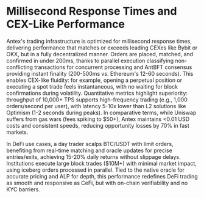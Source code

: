 # Millisecond Response Times and CEX-Like Performance

Antex's trading infrastructure is optimized for millisecond response times, delivering performance that matches or exceeds leading CEXes like Bybit or OKX, but in a fully decentralized manner. Orders are placed, matched, and confirmed in under 200ms, thanks to parallel execution classifying non-conflicting transactions for concurrent processing and AntBFT consensus providing instant finality (200-500ms vs. Ethereum's 12-60 seconds). This enables CEX-like fluidity: for example, opening a perpetual position or executing a spot trade feels instantaneous, with no waiting for block confirmations during volatility. Quantitative metrics highlight superiority: throughput of 10,000+ TPS supports high-frequency trading (e.g., 1,000 orders/second per user), with latency 5-10x lower than L2 solutions like Optimism (1-2 seconds during peaks). In comparative terms, while Uniswap suffers from gas wars (fees spiking to $50+), Antex maintains <0.01 USD costs and consistent speeds, reducing opportunity losses by 70% in fast markets.

In DeFi use cases, a day trader scalps BTC/USDT with limit orders, benefiting from real-time matching and oracle updates for precise entries/exits, achieving 15-20% daily returns without slippage delays. Institutions execute large block trades ($10M+) with minimal market impact, using iceberg orders processed in parallel. Tied to the native oracle for accurate pricing and ALP for depth, this performance redefines DeFi trading as smooth and responsive as CeFi, but with on-chain verifiability and no KYC barriers.
